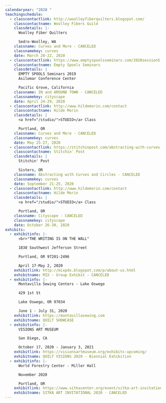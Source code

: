 ```yaml
---
calendaryear: "2020 "
teachingschedule:
  - classcontactlink: http://woolleyfiberquilters.blogspot.com/
    classcontactname: Woolley Fibers Guild
    classdetails: |-
      Woolley Fiber Quilters

      Sedro-Woolley, WA
    classname: Curves and More - CANCELED
    classnamekey: curves
    date: March 20-22, 2020
  - classcontactlink: https://www.emptyspoolsseminars.com/2020session5.html
    classcontactname: Empty Spools Seminars
    classdetails: |
      EMPTY SPOOLS Seminars 2019
      Asilomar Conference Center

      Pacific Grove, California
    classname: IN and AROUND TOWN - CANCELED
    classnamekey: cityscape
    date: April 24-29, 2020
  - classcontactlink: http://www.hildemorin.com/contact
    classcontactname: Hilde Morin
    classdetails: |
      <a href="/studio/">STUDIO</a> Class

      Portland, OR
    classname: Curves and More - CANCELED
    classnamekey: curves
    date: May 25-27, 2020
  - classcontactlink: https://stitchinpost.com/abstracting-with-curves-hilde-morin
    classcontactname: Stitchin' Post
    classdetails: |
      Stitchin' Post

      Sisters, OR
    classname: Abstracting with Curves and Circles - CANCELED
    classnamekey: curves
    date: September 21-25, 2020
  - classcontactlink: http://www.hildemorin.com/contact
    classcontactname: Hilde Morin
    classdetails: |
      <a href="/studio/">STUDIO</a> Class

      Portland, OR
    classname: Cityscape - CANCELED
    classnamekey: cityscape
    date: October 26-30, 2020
exhibits:
  - exhibitinfo: |-
      <br>"THE WRITING IS ON THE WALL"

      1838 Southwest Jefferson Street

      Portland, OR 97201-2496

      April 17-May 2, 2020
    exhibitlink: http://mixpdx.blogspot.com/p/about-us.html
    exhibitname: MIX - Group Exhibit - CANCELED
  - exhibitinfo: |-
      Montavilla Sewing Centers - Lake Oswego

      429 1st St

      Lake Oswego, OR 97034

      June 1 - July 31, 2020
    exhibitlink: https://montavillasewing.com
    exhibitname: QUILT SHOWCASE
  - exhibitinfo: |-
      VISIONS ART MUSEUM

      San Diego, CA

      October 17, 2020 - January 3, 2021
    exhibitlink: https://visionsartmuseum.org/exhibits-upcoming/
    exhibitname: QUILT VISIONS 2020 - Biennial Exhibition
  - exhibitinfo: |-
      World Forestry Center - Miller Hall

      November 2020

      Portland, OR
    exhibitlink: https://www.sitkacenter.org/event/sitka-art-invitational
    exhibitname: SITKA ART INVITATIONAL 2020 - CANCELED
---
```

